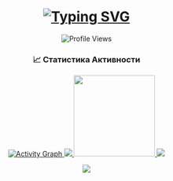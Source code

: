 <!-- Анимированный заголовок -->
<h1 align="center">
  <a href="https://git.io/typing-svg">
    <img src="https://readme-typing-svg.demolab.com?font=Fira+Code&weight=600&size=30&duration=4000&pause=1000&color=5BCDEC&center=true&vCenter=true&width=435&lines=Welcome;Stupid+Developer;Open+Source+Enthusiast;Always+Learning" alt="Typing SVG" />
  </a>
</h1>

<!-- Счетчик просмотров и социальные бейджи -->
<p align="center">
  <img src="https://komarev.com/ghpvc/?username=urancore&style=for-the-badge&color=blue" alt="Profile Views"/>
</p>

<!-- Статистика активности -->
<h3 align="center">📈 Статистика Активности</h3>

<div align="center">
  <a href="https://github.com/urancore">
    <!-- Анимированный график активности -->
    <img src="https://github-readme-activity-graph.vercel.app/graph?username=urancore&theme=react-dark&hide_border=true&area=true" alt="Activity Graph"/>
    <img src="https://github-readme-stats.vercel.app/api?username=urancore&show_icons=true&theme=tokyonight&include_all_commits=true&hide_border=true&hide=prs,contribs"/>
    <img height="165em" src="https://github-readme-stats.vercel.app/api/top-langs/?username=urancore&layout=compact&theme=tokyonight&hide_border=true&langs_count=6"/>
    <img src="https://streak-stats.demolab.com?user=urancore&theme=tokyonight&hide_border=true&date_format=j%20M%5B%20Y%5D"/>
  </a>
</div>

<p align="center">
  <a href="https://t.me/urancore" target="_blank">
    <img src="https://img.shields.io/badge/-Telegram-26A5E4?style=for-the-badge&logo=telegram&logoColor=white"/>
  </a>
</p>
